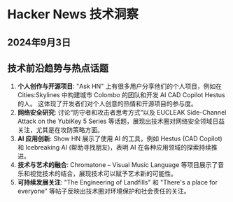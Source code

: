 # Hacker News 技术洞察

## 2024年9月3日

## 技术前沿趋势与热点话题

1. **个人创作与开源项目**:  "Ask HN" 上有很多用户分享他们的个人项目，例如在 Cities:Skylines 中构建城市 Colombo 的团队和开发 AI CAD Copilot Hestus 的人。 这体现了开发者们对个人创意的热情和开源项目的参与度。
2. **网络安全研究**: 讨论“防守者和攻击者思考方式”以及 EUCLEAK Side-Channel Attack on the YubiKey 5 Series 等话题，展现出技术圈对网络安全领域日益关注，尤其是在攻防策略方面。
3. **AI 应用创新**:  Show HN 展示了使用 AI 的工具，例如 Hestus (CAD Copilot) 和 Icebreaking AI (帮助寻找朋友)，表明 AI 在各种应用领域的探索持续推进。 
4. **技术与艺术的融合**: Chromatone – Visual Music Language 等项目展示了音乐和视觉技术的结合，展现技术可以赋予艺术新的可能性。
5. **可持续发展关注**:  "The Engineering of Landfills" 和 "There's a place for everyone" 等帖子反映出技术圈对环境保护和社会责任的关注。



